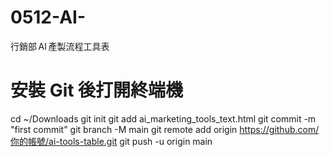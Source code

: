 # 0512-AI-
行銷部 AI 產製流程工具表
# 安裝 Git 後打開終端機
cd ~/Downloads
git init
git add ai_marketing_tools_text.html
git commit -m "first commit"
git branch -M main
git remote add origin https://github.com/你的帳號/ai-tools-table.git
git push -u origin main
